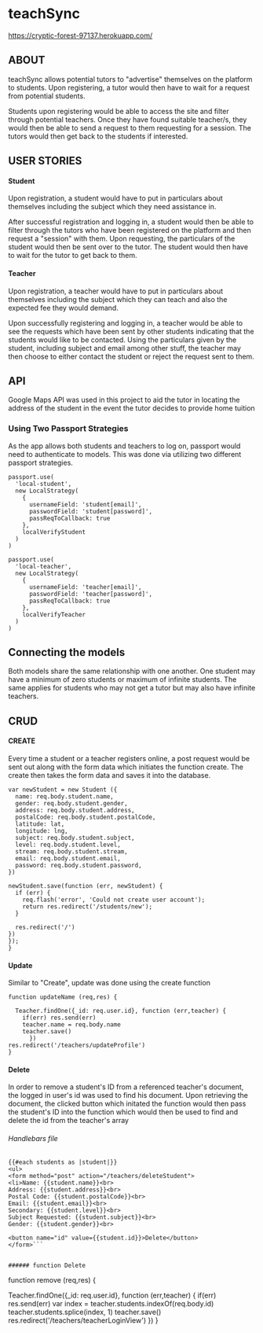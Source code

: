 # teachSync <br>
https://cryptic-forest-97137.herokuapp.com/

## ABOUT

teachSync allows potential tutors to "advertise" themselves on the platform to students. Upon registering, a tutor would then have to wait for a request from potential students.

Students upon registering would be able to access the site and filter through potential teachers. Once they have found suitable teacher/s, they would then be able to send a request to them requesting for a session. The tutors would then get back to the students if interested.

## USER STORIES

#### Student
Upon registration, a student would have to put in particulars about themselves including the subject which they need assistance in.

After successful registration and logging in, a student would then be able to filter through the tutors who have been registered on the platform and then request a "session" with them. Upon requesting, the particulars of the student would then be sent over to the tutor. The student would then have to wait for the tutor to get back to them.

#### Teacher
Upon registration, a teacher would have to put in particulars about themselves including the subject which they can teach and also the expected fee they would demand.

Upon successfully registering and logging in, a teacher would be able to see the requests which have been sent by other students indicating that the students would like to be contacted. Using the particulars given by the student, including subject and email among other stuff, the teacher may then choose to either contact the student or reject the request sent to them.

## API
Google Maps API was used in this project to aid the tutor in locating the address of the student in the event the tutor decides to provide home tuition

### Using Two Passport Strategies
As the app allows both students and teachers to log on, passport would need to authenticate to models. This was done via utilizing two different passport strategies.

```
passport.use(
  'local-student',
  new LocalStrategy(
    {
      usernameField: 'student[email]',
      passwordField: 'student[password]',
      passReqToCallback: true
    },
    localVerifyStudent
  )
)

passport.use(
  'local-teacher',
  new LocalStrategy(
    {
      usernameField: 'teacher[email]',
      passwordField: 'teacher[password]',
      passReqToCallback: true
    },
    localVerifyTeacher
  )
)
```

## Connecting the models
Both models share the same relationship with one another. One student may have a minimum of zero students or maximum of infinite students. The same applies for students who may not get a tutor but may also have infinite teachers.


## CRUD

#### CREATE
Every time a student or a teacher registers online, a post request would be sent out along with the form data which initiates the function create. The create then takes the form data and saves it into the database.

```
var newStudent = new Student ({
  name: req.body.student.name,
  gender: req.body.student.gender,
  address: req.body.student.address,
  postalCode: req.body.student.postalCode,
  latitude: lat,
  longitude: lng,
  subject: req.body.student.subject,
  level: req.body.student.level,
  stream: req.body.student.stream,
  email: req.body.student.email,
  password: req.body.student.password,
})

newStudent.save(function (err, newStudent) {
  if (err) {
    req.flash('error', 'Could not create user account');
    return res.redirect('/students/new');
  }

  res.redirect('/')
})
});
}
```

#### Update
Similar to "Create", update was done using the create function
```
function updateName (req,res) {

  Teacher.findOne({_id: req.user.id}, function (err,teacher) {
    if(err) res.send(err)
    teacher.name = req.body.name
    teacher.save()
      })
res.redirect('/teachers/updateProfile')
}
```

#### Delete
In order to remove a student's ID from a referenced teacher's document, the logged in user's id was used to find his document. Upon retrieving the document, the clicked button which initated the function would then pass the student's ID into the function which would then be used to find and delete the id from the teacher's array

###### Handlebars file
```
{{#each students as |student|}}
<ul>
<form method="post" action="/teachers/deleteStudent">
<li>Name: {{student.name}}<br>
Address: {{student.address}}<br>
Postal Code: {{student.postalCode}}<br>
Email: {{student.email}}<br>
Secondary: {{student.level}}<br>
Subject Requested: {{student.subject}}<br>
Gender: {{student.gender}}<br>

<button name="id" value={{student.id}}>Delete</button>
</form>```


###### function Delete

```
function remove (req,res) {

Teacher.findOne({_id: req.user.id}, function (err,teacher) {
  if(err) res.send(err)
  var index = teacher.students.indexOf(req.body.id)
teacher.students.splice(index, 1)
teacher.save()
res.redirect('/teachers/teacherLoginView')
})
}

```
